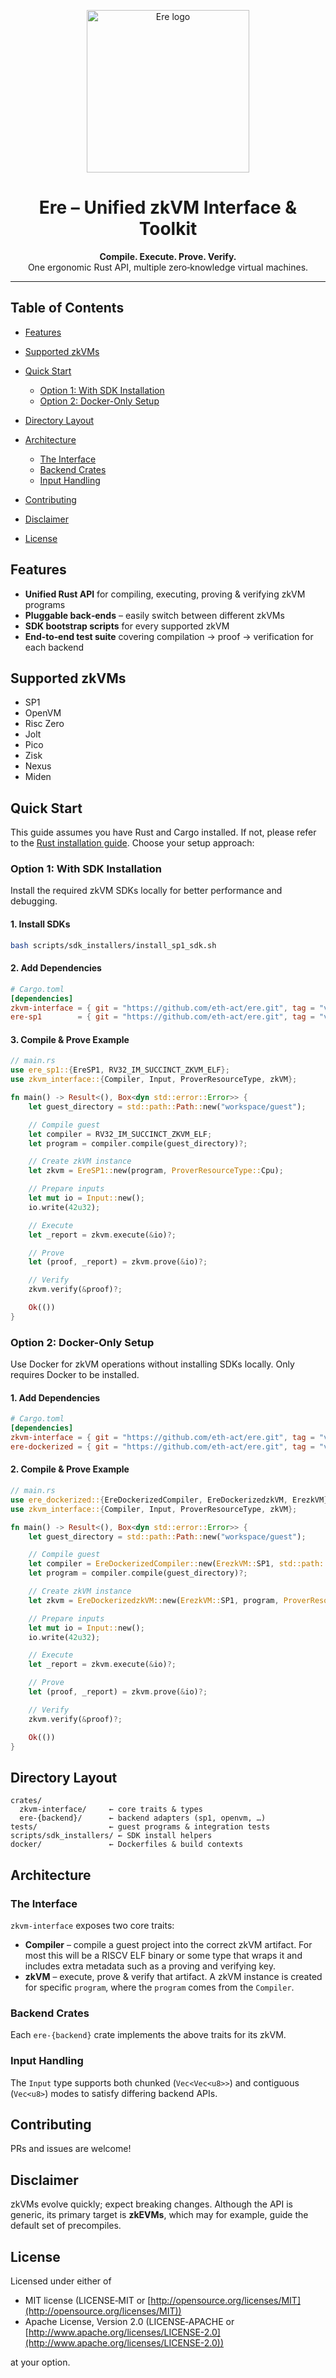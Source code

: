 <p align="center">
  <img src="assets/logo-blue-white.svg" alt="Ere logo" width="260"/>
</p>

<h1 align="center">Ere – Unified zkVM Interface & Toolkit</h1>

<p align="center">
  <b>Compile. Execute. Prove. Verify.</b><br/>
  One ergonomic Rust API, multiple zero‑knowledge virtual machines.
</p>

---

## Table of Contents

* [Features](#features)
* [Supported zkVMs](#supported-zkvms)
* [Quick Start](#quick-start)

  * [Option 1: With SDK Installation](#option-1-with-sdk-installation)
  * [Option 2: Docker-Only Setup](#option-2-docker-only-setup)
* [Directory Layout](#directory-layout)
* [Architecture](#architecture)

  * [The Interface](#the-interface)
  * [Backend Crates](#backend-crates)
  * [Input Handling](#input-handling)
* [Contributing](#contributing)
* [Disclaimer](#disclaimer)
* [License](#license)

## Features

* **Unified Rust API** for compiling, executing, proving & verifying zkVM programs
* **Pluggable back‑ends** – easily switch between different zkVMs
* **SDK bootstrap scripts** for every supported zkVM
* **End‑to‑end test suite** covering compilation → proof → verification for each backend

## Supported zkVMs

- SP1
- OpenVM
- Risc Zero
- Jolt
- Pico
- Zisk
- Nexus
- Miden

## Quick Start

This guide assumes you have Rust and Cargo installed. If not, please refer to the [Rust installation guide](https://www.rust-lang.org/tools/install).
Choose your setup approach:

### Option 1: With SDK Installation

Install the required zkVM SDKs locally for better performance and debugging.

#### 1. Install SDKs

```bash
bash scripts/sdk_installers/install_sp1_sdk.sh
```

#### 2. Add Dependencies

```toml
# Cargo.toml
[dependencies]
zkvm-interface = { git = "https://github.com/eth-act/ere.git", tag = "v0.0.12" }
ere-sp1        = { git = "https://github.com/eth-act/ere.git", tag = "v0.0.12" }
```

#### 3. Compile & Prove Example

```rust
// main.rs
use ere_sp1::{EreSP1, RV32_IM_SUCCINCT_ZKVM_ELF};
use zkvm_interface::{Compiler, Input, ProverResourceType, zkVM};

fn main() -> Result<(), Box<dyn std::error::Error>> {
    let guest_directory = std::path::Path::new("workspace/guest");

    // Compile guest
    let compiler = RV32_IM_SUCCINCT_ZKVM_ELF;
    let program = compiler.compile(guest_directory)?;

    // Create zkVM instance
    let zkvm = EreSP1::new(program, ProverResourceType::Cpu);

    // Prepare inputs
    let mut io = Input::new();
    io.write(42u32);

    // Execute
    let _report = zkvm.execute(&io)?;

    // Prove
    let (proof, _report) = zkvm.prove(&io)?;

    // Verify
    zkvm.verify(&proof)?;

    Ok(())
}
```

### Option 2: Docker-Only Setup

Use Docker for zkVM operations without installing SDKs locally. Only requires Docker to be installed.

#### 1. Add Dependencies

```toml
# Cargo.toml
[dependencies]
zkvm-interface = { git = "https://github.com/eth-act/ere.git", tag = "v0.0.12" }
ere-dockerized = { git = "https://github.com/eth-act/ere.git", tag = "v0.0.12" }
```

#### 2. Compile & Prove Example

```rust
// main.rs
use ere_dockerized::{EreDockerizedCompiler, EreDockerizedzkVM, ErezkVM};
use zkvm_interface::{Compiler, Input, ProverResourceType, zkVM};

fn main() -> Result<(), Box<dyn std::error::Error>> {
    let guest_directory = std::path::Path::new("workspace/guest");

    // Compile guest
    let compiler = EreDockerizedCompiler::new(ErezkVM::SP1, std::path::Path::new("workspace"));
    let program = compiler.compile(guest_directory)?;

    // Create zkVM instance
    let zkvm = EreDockerizedzkVM::new(ErezkVM::SP1, program, ProverResourceType::Cpu)?;

    // Prepare inputs
    let mut io = Input::new();
    io.write(42u32);

    // Execute
    let _report = zkvm.execute(&io)?;

    // Prove
    let (proof, _report) = zkvm.prove(&io)?;

    // Verify
    zkvm.verify(&proof)?;

    Ok(())
}
```

## Directory Layout

```
crates/
  zkvm-interface/     ← core traits & types
  ere-{backend}/      ← backend adapters (sp1, openvm, …)
tests/                ← guest programs & integration tests
scripts/sdk_installers/ ← SDK install helpers
docker/               ← Dockerfiles & build contexts
```

## Architecture

### The Interface

`zkvm-interface` exposes two core traits:

* **Compiler** – compile a guest project into the correct zkVM artifact. For most this will be a RISCV ELF binary or some type that wraps it and includes extra metadata such as a proving and verifying key.
* **zkVM** – execute, prove & verify that artifact. A zkVM instance is created for specific `program`, where the `program` comes from the `Compiler`.

### Backend Crates

Each `ere-{backend}` crate implements the above traits for its zkVM.

### Input Handling

The `Input` type supports both chunked (`Vec<Vec<u8>>`) and contiguous (`Vec<u8>`) modes to satisfy differing backend APIs.

## Contributing

PRs and issues are welcome!

## Disclaimer

zkVMs evolve quickly; expect breaking changes. Although the API is generic, its primary target is **zkEVMs**, which may for example, guide the default set of precompiles.

## License

Licensed under either of

* MIT license (LICENSE‑MIT or [http://opensource.org/licenses/MIT](http://opensource.org/licenses/MIT))
* Apache License, Version 2.0 (LICENSE‑APACHE or [http://www.apache.org/licenses/LICENSE-2.0](http://www.apache.org/licenses/LICENSE-2.0))

at your option.
